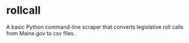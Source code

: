 rollcall
========

A basic Python command-line scraper that converts legislative roll calls from Maine.gov to csv files. 

